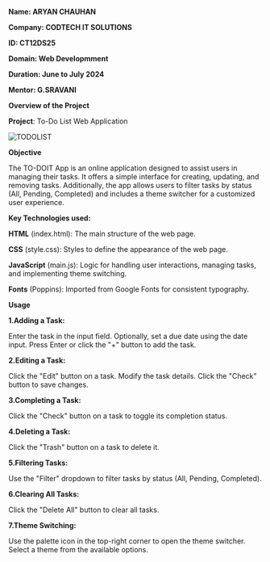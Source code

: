 **Name: ARYAN CHAUHAN**

**Company: CODTECH IT SOLUTIONS**

**ID: CT12DS25**

**Domain: Web Developmment**

**Duration: June to July 2024**

**Mentor: G.SRAVANI**


**Overview of the Project**


**Project**: To-Do List Web Application 

![TODOLIST](https://github.com/user-attachments/assets/c0a1f771-4504-4c0e-96c9-84f2ca2de92a)



**Objective**

The TO-DOIT App is an online application designed to assist users in managing their tasks. It offers a simple interface for creating, updating, and removing tasks. Additionally, the app allows users to filter tasks by status (All, Pending, Completed) and includes a theme switcher for a customized user experience.


**Key Technologies used:**

**HTML** (index.html): The main structure of the web page.

**CSS** (style.css): Styles to define the appearance of the web page.

**JavaScript** (main.js): Logic for handling user interactions, managing tasks, and implementing theme switching.

**Fonts** (Poppins): Imported from Google Fonts for consistent typography.


**Usage**

**1.Adding a Task:**

Enter the task in the input field.
Optionally, set a due date using the date input.
Press Enter or click the "+" button to add the task.

**2.Editing a Task:**

Click the "Edit" button on a task.
Modify the task details.
Click the "Check" button to save changes.

**3.Completing a Task:**

Click the "Check" button on a task to toggle its completion status.

**4.Deleting a Task:**

Click the "Trash" button on a task to delete it.

**5.Filtering Tasks:**

Use the "Filter" dropdown to filter tasks by status (All, Pending, Completed).

**6.Clearing All Tasks:**

Click the "Delete All" button to clear all tasks.

**7.Theme Switching:**

Use the palette icon in the top-right corner to open the theme switcher.
Select a theme from the available options.

